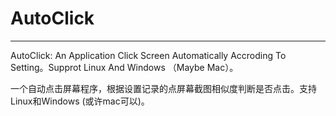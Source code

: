 # AutoClick
---
AutoClick: An Application Click Screen Automatically Accroding To Setting。Supprot Linux And Windows （Maybe Mac）。

一个自动点击屏幕程序，根据设置记录的点屏幕截图相似度判断是否点击。支持Linux和Windows (或许mac可以)。

